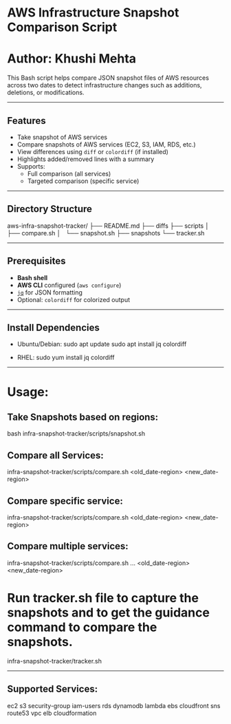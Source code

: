 # AWS Infrastructure Snapshot Comparison Script
# Author: Khushi Mehta

This Bash script helps compare JSON snapshot files of AWS resources across two dates to detect infrastructure changes such as additions, deletions, or modifications.

---

## Features

- Take snapshot of AWS services 
- Compare snapshots of AWS services (EC2, S3, IAM, RDS, etc.)
- View differences using `diff` or `colordiff` (if installed)
- Highlights added/removed lines with a summary
- Supports:
  - Full comparison (all services)
  - Targeted comparison (specific service)

---

## Directory Structure

aws-infra-snapshot-tracker/
├── README.md
├── diffs
├── scripts
│   ├── compare.sh
│   └── snapshot.sh
├── snapshots
└── tracker.sh

---

## Prerequisites

- **Bash shell**
- **AWS CLI** configured (`aws configure`)
- [`jq`](https://stedolan.github.io/jq/) for JSON formatting
- Optional: `colordiff` for colorized output

---

## Install Dependencies

- Ubuntu/Debian:
sudo apt update
sudo apt install jq colordiff

- RHEL:
sudo yum install jq colordiff

---

# Usage: 

## Take Snapshots based on regions:
bash infra-snapshot-tracker/scripts/snapshot.sh

## Compare all Services:
infra-snapshot-tracker/scripts/compare.sh <old_date-region> <new_date-region>

## Compare specific service: 
infra-snapshot-tracker/scripts/compare.sh <service> <old_date-region> <new_date-region>

## Compare multiple services:
infra-snapshot-tracker/scripts/compare.sh <service1> <service2> <service3>... <old_date-region> <new_date-region>

# Run tracker.sh file to capture the snapshots and to get the guidance command to compare the snapshots. 
infra-snapshot-tracker/tracker.sh

---

## Supported Services:

ec2
s3
security-group
iam-users
rds
dynamodb
lambda
ebs
cloudfront
sns
route53
vpc
elb
cloudformation


